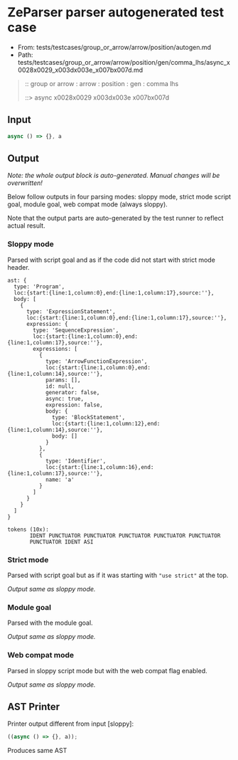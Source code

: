 # ZeParser parser autogenerated test case

- From: tests/testcases/group_or_arrow/arrow/position/autogen.md
- Path: tests/testcases/group_or_arrow/arrow/position/gen/comma_lhs/async_x0028x0029_x003dx003e_x007bx007d.md

> :: group or arrow : arrow : position : gen : comma lhs
>
> ::> async x0028x0029 x003dx003e x007bx007d

## Input


`````js
async () => {}, a
`````

## Output

_Note: the whole output block is auto-generated. Manual changes will be overwritten!_

Below follow outputs in four parsing modes: sloppy mode, strict mode script goal, module goal, web compat mode (always sloppy).

Note that the output parts are auto-generated by the test runner to reflect actual result.

### Sloppy mode

Parsed with script goal and as if the code did not start with strict mode header.

`````
ast: {
  type: 'Program',
  loc:{start:{line:1,column:0},end:{line:1,column:17},source:''},
  body: [
    {
      type: 'ExpressionStatement',
      loc:{start:{line:1,column:0},end:{line:1,column:17},source:''},
      expression: {
        type: 'SequenceExpression',
        loc:{start:{line:1,column:0},end:{line:1,column:17},source:''},
        expressions: [
          {
            type: 'ArrowFunctionExpression',
            loc:{start:{line:1,column:0},end:{line:1,column:14},source:''},
            params: [],
            id: null,
            generator: false,
            async: true,
            expression: false,
            body: {
              type: 'BlockStatement',
              loc:{start:{line:1,column:12},end:{line:1,column:14},source:''},
              body: []
            }
          },
          {
            type: 'Identifier',
            loc:{start:{line:1,column:16},end:{line:1,column:17},source:''},
            name: 'a'
          }
        ]
      }
    }
  ]
}

tokens (10x):
       IDENT PUNCTUATOR PUNCTUATOR PUNCTUATOR PUNCTUATOR PUNCTUATOR
       PUNCTUATOR IDENT ASI
`````

### Strict mode

Parsed with script goal but as if it was starting with `"use strict"` at the top.

_Output same as sloppy mode._

### Module goal

Parsed with the module goal.

_Output same as sloppy mode._

### Web compat mode

Parsed in sloppy script mode but with the web compat flag enabled.

_Output same as sloppy mode._

## AST Printer

Printer output different from input [sloppy]:

````js
((async () => {}, a));
````

Produces same AST
